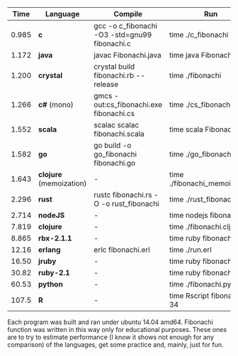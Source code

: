 Time  | Language     | Compile                                      | Run |
|---|---|---|---|
0.985 | **c**        | gcc -o c_fibonachi -O3 -std=gnu99 fibonachi.c| time ./c_fibonachi |
1.172 | **java**     | javac Fibonachi.java                         | time java Fibonachi |
1.200 | **crystal**  | crystal build fibonachi.rb --release         | time ./fibonachi |
1.266 | **c#** (mono)| gmcs -out:cs_fibonachi.exe fibonachi.cs      | time ./cs_fibonachi.exe |
1.552 | **scala**    | scalac scalac fibonachi.scala                | time scala Fibonachi |
1.582 | **go**       | go build -o go_fibonachi fibonachi.go        | time ./go_fibonachi |
1.643 | **clojure** (memoization)  | -                              | time ./fibonachi_memoized.clj |
2.296 | **rust**     | rustc fibonachi.rs -O -o rust_fibonachi      | time ./rust_fibonachi |
2.714 | **nodeJS**   | -                                            | time nodejs fibonachi.js |
7.819 | **clojure**  | -                                            | time ./fibonachi.clj |
8.865 | **rbx-2.1.1**| -                                            | time ruby fibonachi.rb |
12.16 | **erlang**   | erlc fibonachi.erl                           | time ./run.erl |
16.50 | **jruby**    | -                                            | time ruby fibonachi.rb |
30.82 | **ruby-2.1** | -                                            | time ruby fibonachi.rb |
60.53 | **python**   | -                                            | time ./fibonachi.py |
107.5 | **R**        | -                                            | time Rscript fibonachi.R 34

Each program was built and ran under ubuntu 14.04 amd64.
Fibonachi function was written in this way only for educational purposes.
These ones are to try to estimate performance (I know it shows not enough for any comparison) of the languages, get some practice and, mainly, just for fun.
